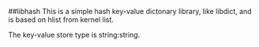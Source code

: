 ##libhash
This is a simple hash key-value dictonary library, like libdict,
and is based on hlist from kernel list.

The key-value store type is string:string.
